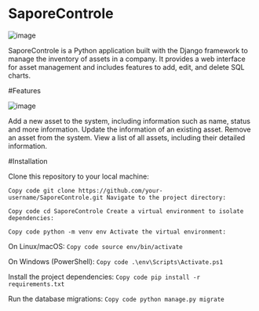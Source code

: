 # SaporeControle

![image](https://github.com/MarceloBotan/SaporeControle/assets/128054032/410ef42f-94a1-4bbc-98fa-e44882f1f8c9)

SaporeControle is a Python application built with the Django framework to manage the inventory of assets in a company. It provides a web interface for asset management and includes features to add, edit, and delete SQL charts.

#Features

![image](https://github.com/MarceloBotan/SaporeControle/assets/128054032/df1a2615-65b8-4037-93a2-5f3614bd77de)

Add a new asset to the system, including information such as name, status and more information.
Update the information of an existing asset.
Remove an asset from the system.
View a list of all assets, including their detailed information.

#Installation

Clone this repository to your local machine:

``
Copy code
git clone https://github.com/your-username/SaporeControle.git
Navigate to the project directory:
``

``
Copy code
cd SaporeControle
Create a virtual environment to isolate dependencies:
``

``
Copy code
python -m venv env
Activate the virtual environment:
``

On Linux/macOS:
``
Copy code
source env/bin/activate
``

On Windows (PowerShell):
``
Copy code
.\env\Scripts\Activate.ps1
``

Install the project dependencies:
``
Copy code
pip install -r requirements.txt
``

Run the database migrations:
``
Copy code
python manage.py migrate
``

